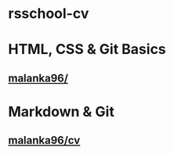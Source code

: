 # rsschool-cv

# HTML, CSS & Git Basics

## [malanka96/](https://malanka96.github.io/rsschool-cv/)

# Markdown & Git

## [malanka96/cv](https://malanka96.github.io/rsschool-cv/cv)

